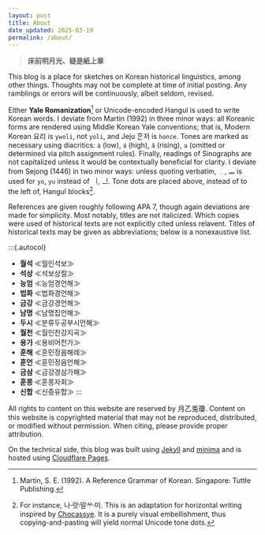 ```yaml
---
layout: post
title: About
date_updated: 2025-03-19
permalink: /about/
---
```


> **床前明月光、疑是紙上章**

This blog is a place for sketches on Korean historical linguistics, among other things. Thoughts may not be complete at time of initial posting. Any ramblings or errors will be continuously, albeit seldom, revised.

Either **Yale Romanization**[^1] or Unicode-encoded Hangul is used to write Korean words. I deviate from Martin (1992) in three minor ways: all Koreanic forms are rendered using Middle Korean Yale conventions; that is, Modern Korean 요리 is `ywoli`, not `yoli`, and Jeju ᄒᆞᆫ저 is `honce`. Tones are marked as necessary using diacritics: `à` (low), `á` (high), `ǎ` (rising), `a` (omitted or determined via pitch assignment rules). Finally, readings of Sinographs are not capitalized unless it would be contextually beneficial for clarity. I deviate from Sejong (1446) in two minor ways: unless quoting verbatim, ᅟᆢ, ᅟᆖ is used for `yo`, `yu` instead of ᅟᆝ, ᅟᆜ. Tone dots are placed above, instead of to the left of, Hangul blocks[^2].

[^1]: Martin, S. E. (1992). A Reference Grammar of Korean. Singapore: Tuttle Publishing.
[^2]: For instance, 나랏〮말〯ᄊᆞ미〮. This is an adaptation for horizontal writing inspired by [Chocassye](https://find.됬.xyz/). It is a purely visual embellishment, thus copying-and-pasting will yield normal Unicode tone dots.

References are given roughly following APA 7, though again deviations are made for simplicity. Most notably, titles are not italicized. Which copies were used of historical texts are not explicitly cited unless relavent. Titles of historical texts may be given as abbreviations; below is a nonexaustive list.

:::{.autocol}
* **월석** ≪월인석보≫
* **석상** ≪석보상절≫
* **능엄** ≪능엄경언해≫
* **법화** ≪법화경언해≫
* **금강** ≪금강경언해≫
* **남명** ≪남명집언해≫
* **두시** ≪분류두공부시언해≫
* **월천** ≪월인천강지곡≫
* **용가** ≪용비어천가≫
* **훈해** ≪훈민정음해례≫
* **훈언** ≪훈민정음언해≫
* **금삼** ≪금강경삼가해≫
* **훈몽** ≪훈몽자회≫ 
* **신합** ≪신증유합≫ 
:::

All rights to content on this website are reserved by 月乙兎瓊. Content on this website is copyrighted material that may not be reproduced, distributed, or modified without permission. When citing, please provide proper attribution.

On the technical side, this blog was built using [Jekyll](https://github.com/jekyll/jekyll) and [minima](https://github.com/jekyll/minima) and is hosted using [Cloudflare Pages](https://pages.cloudflare.com/).